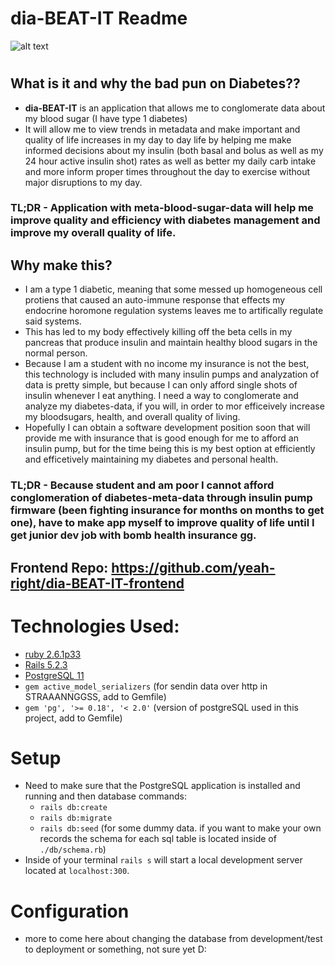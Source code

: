 
# dia-BEAT-IT Readme

![alt text](https://i.imgur.com/cPBt8fl.png "Type 1 Diabetes Image")
# 
## What is it and why the bad pun on Diabetes??
- **dia-BEAT-IT** is an application that allows me to conglomerate data about my blood sugar (I have type 1 diabetes)
- It will allow me to view trends in metadata and make important and quality of life increases in my day to day life by helping me make informed decisions about my insulin (both basal and bolus as well as my 24 hour active insulin shot) rates as well as better my daily carb intake and more inform proper times throughout the day to exercise without major disruptions to my day.
### **TL;DR** - Application with meta-blood-sugar-data will help me improve quality and efficiency with diabetes management and improve my overall quality of life.

## Why make this?
- I am a type 1 diabetic, meaning that some messed up homogeneous cell protiens that caused an auto-immune response that effects my endocrine horomone regulation systems leaves me to artifically regulate said systems. 
- This has led to my body effectively killing off the beta cells in my pancreas that produce insulin and maintain healthy blood sugars in the normal person.  
- Because I am a student with no income my insurance is not the best, this technology is included with many insulin pumps and analyzation of data is pretty simple, but because I can only afford single shots of insulin whenever I eat anything. I need a way to conglomerate and analyze my diabetes-data, if you will, in order to mor efficeively increase my bloodsugars, health, and overall quality of living. 
- Hopefully I can obtain a software development position soon that will provide me with insurance that is good enough for me to afford an insulin pump, but for the time being this is my best option at efficiently and efficetively maintaining my diabetes and personal health. 
### **TL;DR** - Because student and am poor I cannot afford conglomeration of diabetes-meta-data through insulin pump firmware (been fighting insurance for months on months to get one), have to make app myself to improve quality of life until I get junior dev job with bomb health insurance gg. 

## Frontend Repo: https://github.com/yeah-right/dia-BEAT-IT-frontend

# Technologies Used:
- [ruby 2.6.1p33](https://www.ruby-lang.org/en/downloads/)
- [Rails 5.2.3](https://www.tutorialspoint.com/ruby-on-rails/rails-installation.htm)
- [PostgreSQL 11](https://www.postgresql.org/download/)
- ```gem active_model_serializers``` (for sendin data over http in STRAAANNGGSS, add to Gemfile)
- ```gem 'pg', '>= 0.18', '< 2.0'``` (version of postgreSQL used in this project, add to Gemfile)

# Setup 
- Need to make sure that the PostgreSQL application is installed and running and then database commands:
    - ```rails db:create```
    - ```rails db:migrate```
    - ```rails db:seed``` (for some dummy data. if you want to make your own records the schema for each sql table is located inside of ```./db/schema.rb```)
- Inside of your terminal ```rails s``` will start a local development server located at ```localhost:300```. 


# Configuration
* more to come here about changing the database from development/test to deployment or something, not sure yet D:


